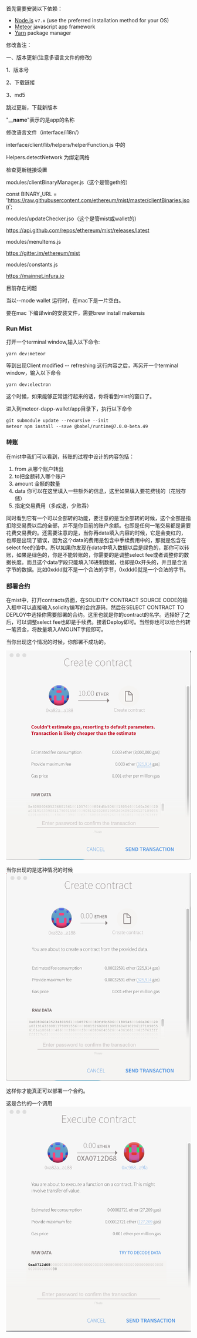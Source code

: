 首先需要安装以下依赖：

- [Node.js](https://nodejs.org/) `v7.x` (use the preferred installation method for your OS)
- [Meteor](https://www.meteor.com/install) javascript app framework
- [Yarn](https://yarnpkg.com/) package manager



修改备注：

一、版本更新(注意多语言文件的修改)

1、版本号

2、下载链接

3、md5

跳过更新，下载新版本

"____name__"表示的是app的名称

修改语言文件（interface/i18n/）



interface/client/lib/helpers/helperFunction.js 中的

Helpers.detectNetwork 为绑定网络

检查更新链接设置

modules/clientBinaryManager.js（这个是管geth的）

const BINARY_URL = 'https://raw.githubusercontent.com/ethereum/mist/master/clientBinaries.json';

modules/updateChecker.jso（这个是管mist或wallet的）

https://api.github.com/repos/ethereum/mist/releases/latest 

modules/menuItems.js

https://gitter.im/ethereum/mist

modules/constants.js

https://mainnet.infura.io



目前存在问题

当以--mode  wallet 运行时，在mac下是一片空白。

要在mac 下编译win的安装文件，需要brew install makensis

### Run Mist

打开一个terminal window,输入以下命令:

```
yarn dev:meteor
```

等到出现Client modified -- refreshing 这行内容之后，再另开一个terminal window，输入以下命令

```
yarn dev:electron
```

这个时候，如果能够正常运行起来的话，你将看到mist的窗口了。

进入到meteor-dapp-wallet/app目录下，执行以下命令

```
git submodule update --recursive --init
meteor npm install --save @babel/runtime@7.0.0-beta.49
```

### 转账

在mist中我们可以看到，转账的过程中设计的内容包括：

1. from 从哪个账户转出
2. to把金额转入哪个账户
3. amount 金额的数量
4. data 你可以在这里填入一些额外的信息，这里如果填入要花费钱的（花钱存储）
5. 指定交易费用（多成退，少败吞）

同时看到它有一个可以全部转的功能，要注意的是当全部转的时候，这个全部是指扣除交易费以后的全部，并不是你目前的账户余额。也即是任何一笔交易都是需要花费交易费的。还需要注意的是，当你再data填入内容的时候，它是会变红的，也即是出现了错误，因为这个data的费用是包含中手续费用中的，那就是包含在select fee的值中。所以如果你发现在data中填入数据以后是绿色的，那你可以转账，如果是绿色的，你是不能转账的，你需要的是调整select fee或者调整你的数据长度。而且这个data字段只能填入16进制数据，也即是0x开头的，并且是合法字节的数据。比如0xddd就不是一个合法的字节，0xddd0就是一个合法的字节。

### 部署合约

在mist中，打开contracts界面，在SOLIDITY CONTRACT SOURCE CODE的输入框中可以直接输入solidity编写的合约源码，然后在SELECT CONTRACT TO DEPLOY中选择你需要部署的合约。这里也就是你的contract的名字。选择好了之后，可以调整select fee也即是手续费。接着Deploy即可。当然你也可以给合约转一笔资金，将数量填入AMOUNT字段即可。

当你出现这个情况的时候，你部署不成功的。

![image](mist/image-20181227105720500.png)

当你出现的是这种情况的时候
![image](mist/image-20181227105939957.png)

这样你才能真正可以部署一个合约。

这是合约的一个调用
![image](mist/image-20181227110503119.png)



